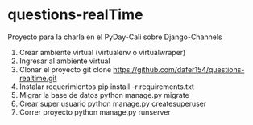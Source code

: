 # questions-realTime
Proyecto para la charla en el  PyDay-Cali sobre Django-Channels 


1) Crear ambiente virtual (virtualenv o virtualwraper)
2) Ingresar al ambiente virtual
3) Clonar el proyecto git clone https://github.com/dafer154/questions-realtime.git
4) Instalar requerimientos pip install -r requirements.txt
5) Migrar la base de datos python manage.py migrate
6) Crear super usuario python manage.py createsuperuser
7) Correr proyecto python manage.py runserver

